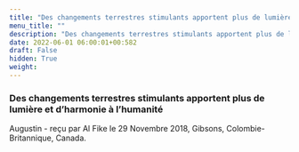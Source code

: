 ```yaml
---
title: "Des changements terrestres stimulants apportent plus de lumière et d’harmonie à l’humanité"
menu_title: ""
description: "Des changements terrestres stimulants apportent plus de lumière et d’harmonie à l’humanité"
date: 2022-06-01 06:00:01+00:582
draft: False
hidden: True
weight:
---
```

### Des changements terrestres stimulants apportent plus de lumière et d’harmonie à l’humanité

Augustin - reçu par Al Fike le 29 Novembre 2018, Gibsons, Colombie-Britannique, Canada.



